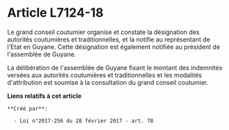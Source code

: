 # Article L7124-18

Le grand conseil coutumier organise et constate la désignation des autorités coutumières et traditionnelles, et la notifie au
représentant de l'Etat en Guyane. Cette désignation est également notifiée au président de l'assemblée de Guyane. 

La délibération de l'assemblée de Guyane fixant le montant des indemnités versées aux autorités coutumières et
traditionnelles et les modalités d'attribution est soumise à la consultation du grand conseil coutumier.

**Liens relatifs à cet article**

	**Créé par**:

	  - Loi n°2017-256 du 28 février 2017 - art. 78
